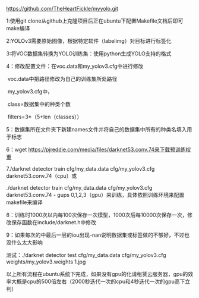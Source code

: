 https://github.com/TheHeartFickle/myyolo.git

1:使用git clone从github上克隆项目后正在ubuntu下配置Makefile文档后即可make编译

2:YOLOv3需要原始图像，根据特定软件（labelimg）对目标进行标签化

3:将VOC数据集转换为YOLO训练集：使用python生成YOLO支持的格式

4：修改配置文件：在voc.data和my_yolov3.cfg中进行修改

​	voc.data中把路径修改为自己的训练集所处路径

​	my_yolov3.cfg中，

​	class=数据集中的种类个数

​	filters=3*（5+len（classes））

5：数据集所在文件夹下新建names文件并将自己的数据集中所有的种类名填入用于标志

6：wget https://pjreddie.com/media/files/darknet53.conv.74来下载预训练权重

7./darknet detector train cfg/my_data.data cfg/my_yolov3.cfg darknet53.conv.74（cpu）或

./darknet detector train cfg/my_data.data cfg/my_yolov3.cfg darknet53.conv.74 - gups 0,1,2,3（gpu）来训练，具体依照训练环境来配置makefile来编译

8：训练时1000次以内每100次保存一次模型，1000次后每10000次保存一次，修改保存函数在include/darknet.h中修改

9：如果每次的中最后一层的iou出现-nan说明数据集或标签做的不够好，不过也没什么太大影响

测试：./darknet detector test cfg/my_data.data cfg/my_yolov3.cfg weights/my_yolov3.weights 1.jpg

[cfg/my_data.data cfg/my_yolov3.cfg]:自己的配置文件路径
[weights/my_yolov3.weights]:训练完成的模型路径
[1.jpg]:测试图片的路径

以上所有流程在ubuntu系统下完成，如果没有gpu的化请租赁云服务器，gpu的效率大概是cpu的500倍左右（2000秒迭代一次的cpu和4秒迭代一次的gpu高下立判）

